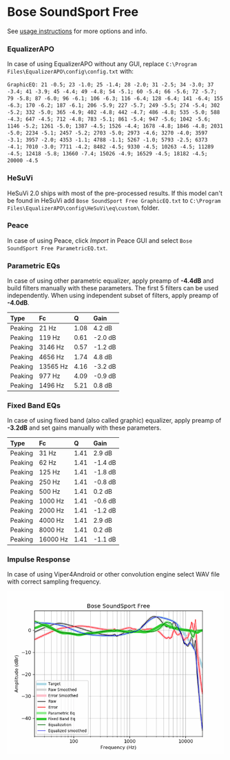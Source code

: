 # Bose SoundSport Free
See [usage instructions](https://github.com/jaakkopasanen/AutoEq#usage) for more options and info.

### EqualizerAPO
In case of using EqualizerAPO without any GUI, replace `C:\Program Files\EqualizerAPO\config\config.txt`
with:
```
GraphicEQ: 21 -0.5; 23 -1.0; 25 -1.4; 28 -2.0; 31 -2.5; 34 -3.0; 37 -3.4; 41 -3.9; 45 -4.4; 49 -4.8; 54 -5.1; 60 -5.4; 66 -5.6; 72 -5.7; 79 -5.8; 87 -6.0; 96 -6.1; 106 -6.3; 116 -6.4; 128 -6.4; 141 -6.4; 155 -6.3; 170 -6.2; 187 -6.1; 206 -5.9; 227 -5.7; 249 -5.5; 274 -5.4; 302 -5.2; 332 -5.0; 365 -4.9; 402 -4.8; 442 -4.7; 486 -4.8; 535 -5.0; 588 -4.3; 647 -4.5; 712 -4.8; 783 -5.1; 861 -5.4; 947 -5.6; 1042 -5.6; 1146 -5.2; 1261 -5.0; 1387 -4.5; 1526 -4.4; 1678 -4.8; 1846 -4.8; 2031 -5.0; 2234 -5.1; 2457 -5.2; 2703 -5.0; 2973 -4.6; 3270 -4.0; 3597 -3.1; 3957 -2.0; 4353 -1.1; 4788 -1.1; 5267 -1.0; 5793 -2.5; 6373 -4.1; 7010 -3.0; 7711 -4.2; 8482 -4.5; 9330 -4.5; 10263 -4.5; 11289 -4.5; 12418 -5.8; 13660 -7.4; 15026 -4.9; 16529 -4.5; 18182 -4.5; 20000 -4.5
```

### HeSuVi
HeSuVi 2.0 ships with most of the pre-processed results. If this model can't be found in HeSuVi add
`Bose SoundSport Free GraphicEQ.txt` to `C:\Program Files\EqualizerAPO\config\HeSuVi\eq\custom\` folder.

### Peace
In case of using Peace, click *Import* in Peace GUI and select `Bose SoundSport Free ParametricEQ.txt`.

### Parametric EQs
In case of using other parametric equalizer, apply preamp of **-4.4dB** and build filters manually
with these parameters. The first 5 filters can be used independently.
When using independent subset of filters, apply preamp of **-4.0dB**.

| Type    | Fc       |    Q | Gain    |
|:--------|:---------|:-----|:--------|
| Peaking | 21 Hz    | 1.08 | 4.2 dB  |
| Peaking | 119 Hz   | 0.61 | -2.0 dB |
| Peaking | 3146 Hz  | 0.57 | -1.2 dB |
| Peaking | 4656 Hz  | 1.74 | 4.8 dB  |
| Peaking | 13565 Hz | 4.16 | -3.2 dB |
| Peaking | 977 Hz   | 4.09 | -0.9 dB |
| Peaking | 1496 Hz  | 5.21 | 0.8 dB  |

### Fixed Band EQs
In case of using fixed band (also called graphic) equalizer, apply preamp of **-3.2dB** and set
gains manually with these parameters.

| Type    | Fc       |    Q | Gain    |
|:--------|:---------|:-----|:--------|
| Peaking | 31 Hz    | 1.41 | 2.9 dB  |
| Peaking | 62 Hz    | 1.41 | -1.4 dB |
| Peaking | 125 Hz   | 1.41 | -1.8 dB |
| Peaking | 250 Hz   | 1.41 | -0.8 dB |
| Peaking | 500 Hz   | 1.41 | 0.2 dB  |
| Peaking | 1000 Hz  | 1.41 | -0.6 dB |
| Peaking | 2000 Hz  | 1.41 | -1.2 dB |
| Peaking | 4000 Hz  | 1.41 | 2.9 dB  |
| Peaking | 8000 Hz  | 1.41 | 0.2 dB  |
| Peaking | 16000 Hz | 1.41 | -1.1 dB |

### Impulse Response
In case of using Viper4Android or other convolution engine select WAV file with correct sampling frequency.

![](https://raw.githubusercontent.com/jaakkopasanen/AutoEq/master/results/oratory1990/usound/Bose%20SoundSport%20Free/Bose%20SoundSport%20Free.png)